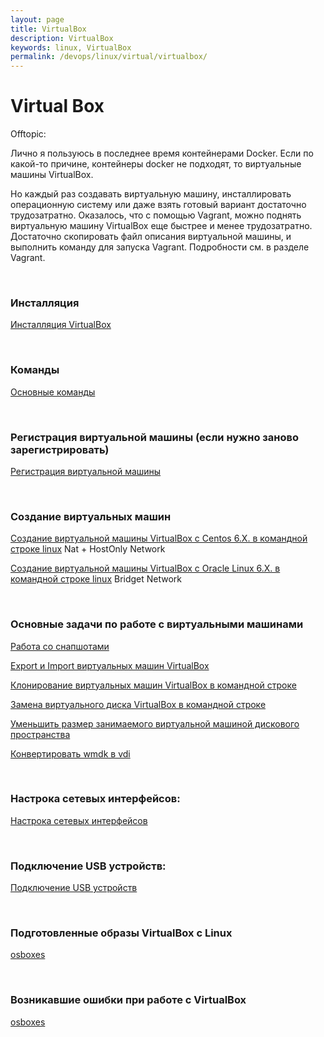 ```yaml
---
layout: page
title: VirtualBox
description: VirtualBox
keywords: linux, VirtualBox
permalink: /devops/linux/virtual/virtualbox/
---
```


# Virtual Box

Offtopic:

Лично я пользуюсь в последнее время контейнерами Docker. Если по какой-то причине, контейнеры docker не подходят, то виртуальные машины VirtualBox.

Но каждый раз создавать виртуальную машину, инсталлировать операционную систему или даже взять готовый вариант достаточно трудозатратно. Оказалось, что с помощью Vagrant, можно поднять виртуальную машину VirtualBox еще быстрее и менее трудозатратно. Достаточно скопировать файл описания виртуальной машины, и выполнить команду для запуска Vagrant. Подробности см. в разделе Vagrant.

<br/>

### Инсталляция

[Инсталляция VirtualBox](/devops/linux/virtual/virtualbox/install/)

<br/>

### Команды

[Основные команды](/devops/linux/virtual/virtualbox/commands/)

<br/>

### Регистрация виртуальной машины (если нужно заново зарегистрировать)

[Регистрация виртуальной машины](/devops/linux/virtual/virtualbox/register/)

<br/>

### Создание виртуальных машин

[Создание виртуальной машины VirtualBox с Centos 6.X. в командной строке linux](/devops/linux/virtual/virtualbox/vm/centos-6/) Nat + HostOnly Network

[Создание виртуальной машины VirtualBox с Oracle Linux 6.X. в командной строке linux](/devops/linux/virtual/virtualbox/vm/oracle-linux-6/) Bridget Network

<br/>

### Основные задачи по работе с виртуальными машинами

[Работа со снапшотами](/devops/linux/virtual/virtualbox/snapshots/)

[Export и Import виртуальных машин VirtualBox](/devops/linux/virtual/virtualbox/export-import/)

[Клонирование виртуальных машин VirtualBox в командной строке](/devops/linux/virtual/virtualbox/clone/)

[Замена виртуального диска VirtualBox в командной строке](/devops/linux/virtual/virtualbox/replace-disk/)

[Уменьшить размер занимаемого виртуальной машиной дискового пространства](/devops/linux/virtual/virtualbox/decrease-disk-space/)

[Конвертировать wmdk в vdi](/devops/linux/virtual/virtualbox/convert-vmdk-vdi/)

<br/>

### Настрока сетевых интерфейсов:

[Настрока сетевых интерфейсов](/devops/linux/virtual/virtualbox/network/)

<br/>

### Подключение USB устройств:

[Подключение USB устройств](/devops/linux/virtual/virtualbox/usb/)

<br/>

### Подготовленные образы VirtualBox с Linux

<a href="http://www.osboxes.org/virtualbox-images/" rel="nofollow">osboxes</a>

<br/>

### Возникавшие ошибки при работе с VirtualBox

<a href="/devops/linux/virtual/virtualbox/errors/" rel="nofollow">osboxes</a>
